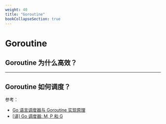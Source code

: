 ```yaml
---
weight: 40
title: "Goroutine"
bookCollapseSection: true
---
```


# Goroutine

## Goroutine 为什么高效？

---

## Goroutine 如何调度？

参考：

- [Go 语言调度器与 Goroutine 实现原理](https://draveness.me/golang/docs/part3-runtime/ch06-concurrency/golang-goroutine/)
- [[译] Go 调度器: M, P 和 G](https://colobu.com/2017/05/04/go-scheduler/)

